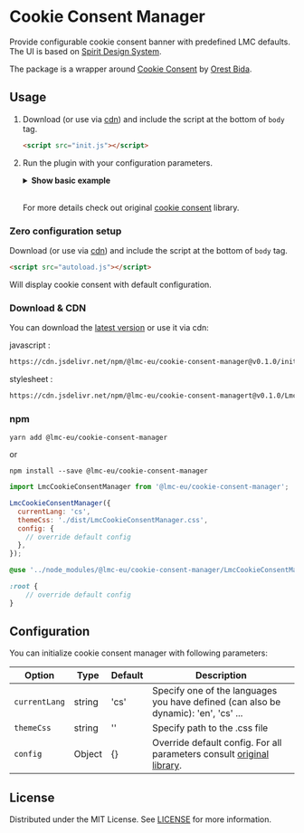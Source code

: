 # Cookie Consent Manager

Provide configurable cookie consent banner with predefined LMC defaults. The UI is based on [Spirit Design System].

The package is a wrapper around [Cookie Consent] by [Orest Bida].

## Usage

1. Download (or use via [cdn](#download--cdn)) and include the script at the bottom of `body` tag.

   ```html
   <script src="init.js"></script>
   ```

2. Run the plugin with your configuration parameters.
   <br>
   <details><summary><b>Show basic example</b></summary>

   ```html
   <script defer src="init.js"></script>
   <script>
     window.addEventListener('load', function () {
       initLmcCookieConsentManager({
         currentLang: 'cs',
         themeCss: './dist/LmcCookieConsentManager.css',
         config: {
           // override default config
         },
       });
     });
   </script>
   ```

   </summary>
   </details>
   <br>

   For more details check out original [cookie consent] library.

### Zero configuration setup

Download (or use via [cdn](#download--cdn)) and include the script at the bottom of `body` tag.

```html
<script src="autoload.js"></script>
```

Will display cookie consent with default configuration.

### Download & CDN

You can download the [latest version](https://github.com/lmc-eu/cookie-consent-manager/releases) or use it via cdn:

javascript :

```html
https://cdn.jsdelivr.net/npm/@lmc-eu/cookie-consent-manager@v0.1.0/init.js
```

stylesheet :

```html
https://cdn.jsdelivr.net/npm/@lmc-eu/cookie-consent-managert@v0.1.0/LmcCookieConsentManager.css
```

### npm

```shell
yarn add @lmc-eu/cookie-consent-manager
```

or

```shell
npm install --save @lmc-eu/cookie-consent-manager
```

```js
import LmcCookieConsentManager from '@lmc-eu/cookie-consent-manager';

LmcCookieConsentManager({
  currentLang: 'cs',
  themeCss: './dist/LmcCookieConsentManager.css',
  config: {
    // override default config
  },
});
```

```scss
@use '../node_modules/@lmc-eu/cookie-consent-manager/LmcCookieConsentManager';

:root {
    // override default config
}
```

## Configuration

You can initialize cookie consent manager with following parameters:

| Option        | Type   | Default | Description                                                                                                                                                     |
| ------------- | ------ | ------- | --------------------------------------------------------------------------------------------------------------------------------------------------------------- |
| `currentLang` | string | 'cs'    | Specify one of the languages you have defined (can also be dynamic): 'en', 'cs' ...                                                                             |
| `themeCss`    | string | ''      | Specify path to the .css file                                                                                                                                   |
| `config`      | Object | {}      | Override default config. For all parameters consult [original library](https://github.com/orestbida/cookieconsent/blob/master/Readme.md#all-available-options). |

## License

Distributed under the MIT License. See [LICENSE](https://github.com/lmc-eu/cookie-consent-manager/blob/main/LICENSE.md) for more information.

[spirit design system]: https://github.com/lmc-eu/spirit-design-system
[cookie consent]: https://github.com/orestbida/cookieconsent
[orest bida]: https://github.com/orestbida
